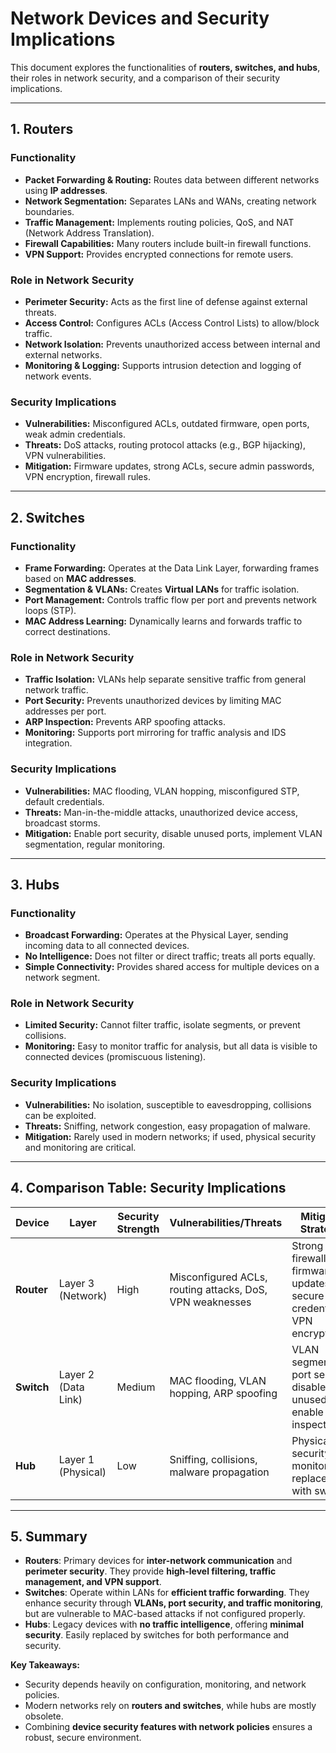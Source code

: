 # Network Devices and Security Implications

This document explores the functionalities of **routers, switches, and hubs**, their roles in network security, and a comparison of their security implications.

---

## 1. Routers

### Functionality

* **Packet Forwarding & Routing:** Routes data between different networks using **IP addresses**.
* **Network Segmentation:** Separates LANs and WANs, creating network boundaries.
* **Traffic Management:** Implements routing policies, QoS, and NAT (Network Address Translation).
* **Firewall Capabilities:** Many routers include built-in firewall functions.
* **VPN Support:** Provides encrypted connections for remote users.

### Role in Network Security

* **Perimeter Security:** Acts as the first line of defense against external threats.
* **Access Control:** Configures ACLs (Access Control Lists) to allow/block traffic.
* **Network Isolation:** Prevents unauthorized access between internal and external networks.
* **Monitoring & Logging:** Supports intrusion detection and logging of network events.

### Security Implications

* **Vulnerabilities:** Misconfigured ACLs, outdated firmware, open ports, weak admin credentials.
* **Threats:** DoS attacks, routing protocol attacks (e.g., BGP hijacking), VPN vulnerabilities.
* **Mitigation:** Firmware updates, strong ACLs, secure admin passwords, VPN encryption, firewall rules.

---

## 2. Switches

### Functionality

* **Frame Forwarding:** Operates at the Data Link Layer, forwarding frames based on **MAC addresses**.
* **Segmentation & VLANs:** Creates **Virtual LANs** for traffic isolation.
* **Port Management:** Controls traffic flow per port and prevents network loops (STP).
* **MAC Address Learning:** Dynamically learns and forwards traffic to correct destinations.

### Role in Network Security

* **Traffic Isolation:** VLANs help separate sensitive traffic from general network traffic.
* **Port Security:** Prevents unauthorized devices by limiting MAC addresses per port.
* **ARP Inspection:** Prevents ARP spoofing attacks.
* **Monitoring:** Supports port mirroring for traffic analysis and IDS integration.

### Security Implications

* **Vulnerabilities:** MAC flooding, VLAN hopping, misconfigured STP, default credentials.
* **Threats:** Man-in-the-middle attacks, unauthorized device access, broadcast storms.
* **Mitigation:** Enable port security, disable unused ports, implement VLAN segmentation, regular monitoring.

---

## 3. Hubs

### Functionality

* **Broadcast Forwarding:** Operates at the Physical Layer, sending incoming data to all connected devices.
* **No Intelligence:** Does not filter or direct traffic; treats all ports equally.
* **Simple Connectivity:** Provides shared access for multiple devices on a network segment.

### Role in Network Security

* **Limited Security:** Cannot filter traffic, isolate segments, or prevent collisions.
* **Monitoring:** Easy to monitor traffic for analysis, but all data is visible to connected devices (promiscuous listening).

### Security Implications

* **Vulnerabilities:** No isolation, susceptible to eavesdropping, collisions can be exploited.
* **Threats:** Sniffing, network congestion, easy propagation of malware.
* **Mitigation:** Rarely used in modern networks; if used, physical security and monitoring are critical.

---

## 4. Comparison Table: Security Implications

| Device     | Layer               | Security Strength | Vulnerabilities/Threats                                  | Mitigation Strategies                                                             |
| ---------- | ------------------- | ----------------- | -------------------------------------------------------- | --------------------------------------------------------------------------------- |
| **Router** | Layer 3 (Network)   | High              | Misconfigured ACLs, routing attacks, DoS, VPN weaknesses | Strong ACLs, firewall rules, firmware updates, secure credentials, VPN encryption |
| **Switch** | Layer 2 (Data Link) | Medium            | MAC flooding, VLAN hopping, ARP spoofing                 | VLAN segmentation, port security, disable unused ports, enable ARP inspection     |
| **Hub**    | Layer 1 (Physical)  | Low               | Sniffing, collisions, malware propagation                | Physical security, monitoring, replacement with switches                          |

---

## 5. Summary

* **Routers**: Primary devices for **inter-network communication** and **perimeter security**. They provide **high-level filtering, traffic management, and VPN support**.
* **Switches**: Operate within LANs for **efficient traffic forwarding**. They enhance security through **VLANs, port security, and traffic monitoring**, but are vulnerable to MAC-based attacks if not configured properly.
* **Hubs**: Legacy devices with **no traffic intelligence**, offering **minimal security**. Easily replaced by switches for both performance and security.

**Key Takeaways:**

* Security depends heavily on configuration, monitoring, and network policies.
* Modern networks rely on **routers and switches**, while hubs are mostly obsolete.
* Combining **device security features with network policies** ensures a robust, secure environment.
